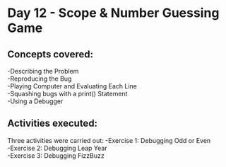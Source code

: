 # **Day 12 - Scope & Number Guessing Game**

## Concepts covered:
-Describing the Problem\
-Reproducing the Bug\
-Playing Computer and Evaluating Each Line\
-Squashing bugs with a print() Statement\
-Using a Debugger

## Activities executed:
Three activities were carried out:
-Exercise 1: Debugging Odd or Even\
-Exercise 2: Debugging Leap Year\
-Exercise 3: Debugging FizzBuzz